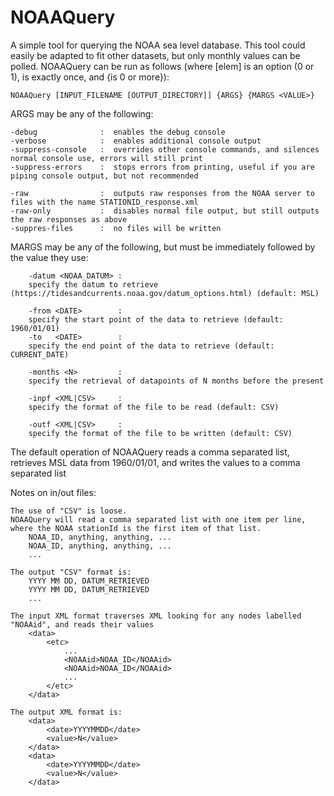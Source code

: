 # NOAAQuery

A simple tool for querying the NOAA sea level database. This tool could easily be adapted to fit other datasets, but only monthly values can be polled. NOAAQuery can be run as follows (where [elem] is an option (0 or 1), <elem> is exactly once, and {is 0 or more}):

	NOAAQuery [INPUT_FILENAME [OUTPUT_DIRECTORY]] {ARGS} {MARGS <VALUE>}

ARGS may be any of the following:

	-debug              :  enables the debug console
	-verbose            :  enables additional console output
	-suppress-console   :  overrides other console commands, and silences normal console use, errors will still print
	-suppress-errors    :  stops errors from printing, useful if you are piping console output, but not recommended

	-raw                :  outputs raw responses from the NOAA server to files with the name STATIONID_response.xml
	-raw-only           :  disables normal file output, but still outputs the raw responses as above
	-suppres-files      :  no files will be written

MARGS may be any of the following, but must be immediately followed by the value they use:

		-datum <NOAA_DATUM> : 
		specify the datum to retrieve (https://tidesandcurrents.noaa.gov/datum_options.html) (default: MSL)
		
		-from <DATE>        : 
		specify the start point of the data to retrieve (default: 1960/01/01)														
		-to   <DATE>        :
		specify the end point of the data to retrieve (default: CURRENT_DATE)
		
		-months <N>         : 
		specify the retrieval of datapoints of N months before the present

		-inpf <XML|CSV>     : 
		specify the format of the file to be read (default: CSV)
		
		-outf <XML|CSV>     : 
		specify the format of the file to be written (default: CSV)


The default operation of NOAAQuery reads a comma separated list, retrieves MSL data from 1960/01/01, and writes the values to a comma separated list

Notes on in/out files:

	The use of "CSV" is loose. 
	NOAAQuery will read a comma separated list with one item per line, where the NOAA stationId is the first item of that list.
		NOAA_ID, anything, anything, ...
		NOAA_ID, anything, anything, ...
		...

	The output "CSV" format is:
		YYYY MM DD, DATUM_RETRIEVED
		YYYY MM DD, DATUM_RETRIEVED
		...

	The input XML format traverses XML looking for any nodes labelled "NOAAid", and reads their values
		<data>
			<etc>
				...
				<NOAAid>NOAA_ID</NOAAid>
				<NOAAid>NOAA_ID</NOAAid>
				...
			</etc>
		</data>

	The output XML format is:
		<data>
			<date>YYYYMMDD</date>
			<value>N</value>
		</data>
		<data>
			<date>YYYYMMDD</date>
			<value>N</value>
		</data>
